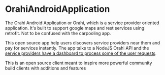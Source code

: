 # OrahiAndroidApplication
The Orahi Android Application or Orahi, which is a service provider oriented application. It's built to support google maps and rest services using retrofit. Not to be confused with the carpooling app.

This open source app help users discovers service providers near them and pay for services instantly. The app talks to a NodeJS Orahi API and the [service providers have a dashboard to process some of the user requests](https://github.com/OrahiInternational/OrahiDashBoard).

This is an open source client meant to inspire more powerful community build clients with additions and features
